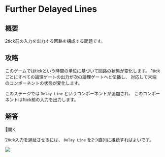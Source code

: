 # Further Delayed Lines

## 概要

2tick前の入力を出力する回路を構成する問題です。

## 攻略

このゲームではtickという時間の単位に基づいて回路の状態が変化します。
1tickごとにすべての論理ゲートの出力が次の論理ゲートへと伝播し、
対応して末端のコンポーネントの状態が変化します。

このステージでは `Delay Line` というコンポーネントが追加され、
このコンポーネントは1tick前の入力を出力します。

## 解答

<div class="spoiler-controller material-icons">&#xE5CF;開く</div>
<div class="spoiler">

2tick入力を遅延させるには、 `Delay Line` を2つ直列に接続すればよいです。

![](https://gyazo.com/3a3efe953656a718ee707dc60181f325.png)

</div>